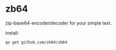 # zb64

zip-base64-encoder/decoder for your simple text.

install:

```bash
go get github.com/zb64/zb64
```
